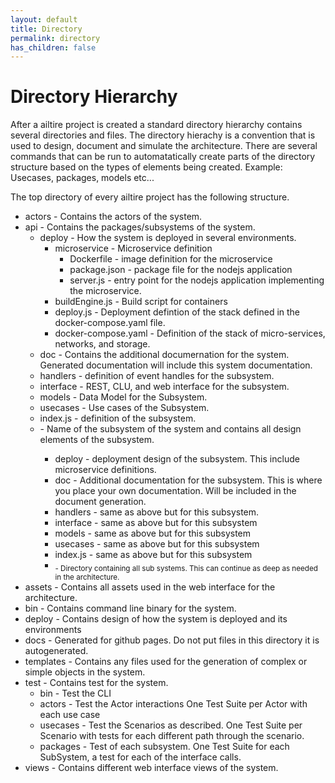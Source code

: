 ```yaml
---
layout: default
title: Directory
permalink: directory
has_children: false
---
```

# Directory Hierarchy

After a ailtire project is created a standard directory hierarchy contains several directories and files.
The directory hierachy is a convention that is used to design, document and simulate the architecture.
There are several commands that can be run to automatatically create parts of the directory structure based on
the types of elements being created. Example: Usecases, packages, models etc...

The top directory of every ailtire project has the following structure.

* actors - Contains the actors of the system.
* api - Contains the packages/subsystems of the system.
    * deploy - How the system is deployed in several environments.
      * microservice - Microservice definition
        * Dockerfile - image definition for the microservice
        * package.json - package file for the nodejs application
        * server.js - entry point for the nodejs application implementing the microservice.
      * buildEngine.js - Build script for containers
      * deploy.js - Deployment defintion of the stack defined in the docker-compose.yaml file.
      * docker-compose.yaml - Definition of the stack of micro-services, networks, and storage.
    * doc - Contains the additional documernation for the system. Generated documentation will include this system documentation.
    * handlers - definition of event handles for the subsystem.
    * interface - REST, CLU, and web interface for the subsystem.
    * models - Data Model for the Subsystem.
    * usecases - Use cases of the Subsystem.
    * index.js - definition of the subsystem.
    * <Package Name> - Name of the subsystem of the system and contains all design elements of the subsystem.
      * deploy - deployment design of the subsystem. This include microservice definitions. 
      * doc - Additional documentation for the subsystem. This is where you place your own documentation. Will be included in the document generation.
      * handlers - same as above but for this subsystem.
      * interface - same as above but for this subsystem
      * models - same as above but for this subsystem
      * usecases - same as above but for this subsystem
      * index.js - same as above but for this subsystem
      * <Sub Package Name> - Directory containing all sub systems. This can continue as deep as needed in the architecture.
* assets - Contains all assets used in the web interface for the architecture.
* bin - Contains command line binary for the system.
* deploy - Contains design of how the system is deployed and its environments
* docs - Generated for github pages. Do not put files in this directory it is autogenerated.
* templates - Contains any files used for the generation of complex or simple objects in the system.
* test - Contains test for the system.
    * bin - Test the CLI
    * actors - Test the Actor interactions One Test Suite per Actor with each use case
    * usecases - Test the Scenarios as described. One Test Suite per Scenario with tests for each different path through
      the scenario.
    * packages - Test of each subsystem. One Test Suite for each SubSystem, a test for each of the interface calls.
* views - Contains different web interface views of the system.


